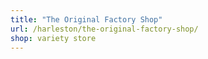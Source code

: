 ```yaml
---
title: "The Original Factory Shop"
url: /harleston/the-original-factory-shop/
shop: variety store
---
```

